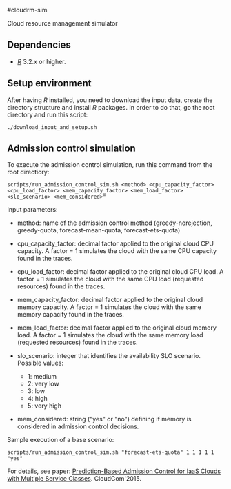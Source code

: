 #cloudrm-sim

Cloud resource management simulator

## Dependencies

- [*R*](https://cran.r-project.org/) 3.2.x or higher.

## Setup environment

After having *R* installed, you need to download the input data, create the directory structure
and install *R* packages. In order to do that, go the root directory and run this script:

```
./download_input_and_setup.sh
```

## Admission control simulation 

To execute the admission control simulation, run this command from the root directiory:

``` 
scripts/run_admission_control_sim.sh <method> <cpu_capacity_factor> <cpu_load_factor> <mem_capacity_factor> <mem_load_factor> <slo_scenario> <mem_considered>"
```

Input parameters:
 - method: name of the admission control method (greedy-norejection, greedy-quota,
   forecast-mean-quota, forecast-ets-quota)

 - cpu_capacity_factor: decimal factor applied to the original cloud CPU capacity. A factor = 1 simulates
   the cloud with the same CPU capacity found in the traces.

 - cpu_load_factor: decimal factor applied to the original cloud CPU load. A factor = 1 simulates
   the cloud with the same CPU load (requested resources) found in the traces.

 - mem_capacity_factor: decimal factor applied to the original cloud memory capacity. A factor = 1 simulates
   the cloud with the same memory capacity found in the traces.

 - mem_load_factor: decimal factor applied to the original cloud memory load. A factor = 1 simulates
   the cloud with the same memory load (requested resources) found in the traces.

 - slo_scenario: integer that identifies the availability SLO scenario. Possible values:
   - 1: medium
   - 2: very low
   - 3: low
   - 4: high
   - 5: very high

 - mem_considered: string ("yes" or "no") defining if memory is considered in admission control
   decisions.


Sample execution of a base scenario:

```
scripts/run_admission_control_sim.sh "forecast-ets-quota" 1 1 1 1 1 "yes"
```


For details, see paper:
[Prediction-Based Admission Control for IaaS Clouds with Multiple Service Classes](http://ieeexplore.ieee.org/xpls/abs_all.jsp?arnumber=7396141). CloudCom'2015.

